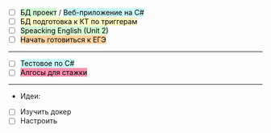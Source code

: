 - [ ] <mark style="background: #BBFABBA6;">БД проект</mark> / <mark style="background: #ABF7F7A6;">Веб-приложение на C#</mark>
- [ ] <mark style="background: #FFF3A3A6;">БД подготовка к КТ по триггерам</mark>
- [ ] <mark style="background: #BBFABBA6;">Speacking English (Unit 2)</mark>
- [ ] <mark style="background: #FFB86CA6;">Начать готовиться к ЕГЭ</mark>
---
- [ ] <mark style="background: #ABF7F7A6;">Тестовое по C#</mark>
- [ ] <mark style="background: #FF5582A6;">Алгосы для стажки</mark>
---
- Идеи:
- [ ] Изучить докер
- [ ] Настроить 